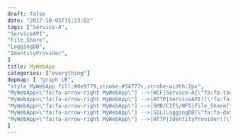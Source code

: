 ```yaml
---
draft: false
date: "2017-10-05T15:23:02"
tags: ["Service-A",
"ServiceAPI",
"File_Share",
"LoggingDB",
"IdentityProvider",
]
title: MyWebApp
categories: ["everything"]
depmap: [ "graph LR",
"style MyWebApp fill:#0e9f79,stroke:#34777c,stroke-width:2px",
"MyWebApp>\"fa:fa-arrow-right MyWebApp\"] -->|WCF|Service-A{\"fa:fa-tasks Service-A\"}",
"MyWebApp>\"fa:fa-arrow-right MyWebApp\"] -->|HTTP|ServiceAPI((\"fa:fa-globe ServiceAPI\"))",
"MyWebApp>\"fa:fa-arrow-right MyWebApp\"] -->|SMB/CIFS/NFS|File_Share[\"fa:fa-files-o File_Share\"]",
"MyWebApp>\"fa:fa-arrow-right MyWebApp\"] -->|SQL|LoggingDB(\"fa:fa-database LoggingDB\")",
"MyWebApp>\"fa:fa-arrow-right MyWebApp\"] -->|HTTP|IdentityProvider((\"fa:fa-globe IdentityProvider\"))",
]
---
```

			